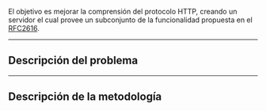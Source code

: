 El objetivo es mejorar la comprensión del protocolo HTTP, creando un servidor el cual provee un subconjunto de la funcionalidad propuesta en el [RFC2616](https://www.w3.org/Protocols/rfc2616/rfc2616.html).


---
## Descripción del problema



---
## Descripción de la metodología

